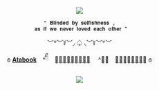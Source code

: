 <p align="center"
   
![](https://komarev.com/ghpvc/?username=forbitten&color=d6eae7&label=------------𝐑𝐨𝐬𝐞𝐬----------------)

   
  <p align="center"
     
    ❝ 𝐁𝐥𝐢𝐧𝐝𝐞𝐝 𝐛𝐲 𝐬𝐞𝐥𝐟𝐢𝐬𝐡𝐧𝐞𝐬𝐬 ,
     𝐚𝐬 𝐢𝐟 𝐰𝐞 𝐧𝐞𝐯𝐞𝐫 𝐥𝐨𝐯𝐞𝐝 𝐞𝐚𝐜𝐡 𝐨𝐭𝐡𝐞𝐫 ❞
     
  <p align="center">   
     ︶꒷︶꒦︶◞ ♤ ◟︶꒦︶꒷︶
     
   <p align="center"
   
ʚ [𝐀𝐭𝐚𝐛𝐨𝐨𝐤](https://forbitten.atabook.org/)　^ིྀ　[𝐒𝐭𝐫𝐚𝐰𝐩𝐚𝐠𝐞](https://forbitten.straw.page) 　^ིྀ　[𝐏𝐫𝐨𝐧𝐨𝐮𝐧𝐬](https://pronouns.cc/@forbitten) ɞ
 </p>
 
<p align="center">
<img src="https://file.garden/ZtttiuQF4zKolxgp/sntn.png"/>
</p>


<!--
**sacrificedfool/sacrificedfool** is a ✨ _special_ ✨ repository because its `README.md` (this file) appears on your GitHub profile.

Here are some ideas to get you started:

- 🔭 I’m currently working on ...
- 🌱 I’m currently learning ...
- 👯 I’m looking to collaborate on ...
- 🤔 I’m looking for help with ...
- 💬 Ask me about ...
- 📫 How to reach me: ...
- 😄 Pronouns: ...
- ⚡ Fun fact: ...
-->
